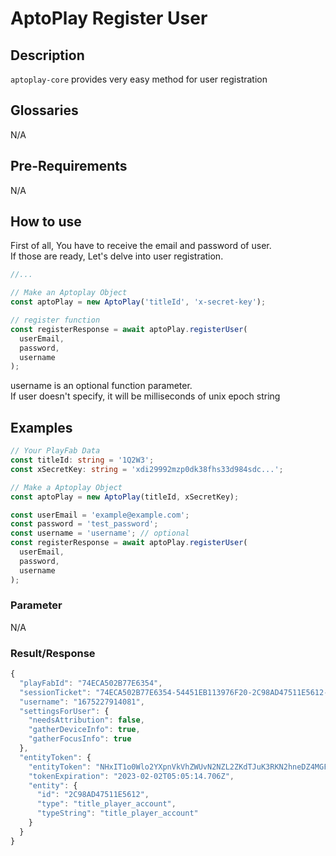 # AptoPlay Register User

## Description

`aptoplay-core` provides very easy method for user registration

## Glossaries

N/A

## Pre-Requirements

N/A

## How to use

First of all, You have to receive the email and password of user.  
If those are ready, Let's delve into user registration.

```typescript
//...

// Make an Aptoplay Object
const aptoPlay = new AptoPlay('titleId', 'x-secret-key');

// register function
const registerResponse = await aptoPlay.registerUser(
  userEmail,
  password,
  username
);
```

username is an optional function parameter.  
If user doesn't specify, it will be milliseconds of unix epoch string

## Examples

```typescript
// Your PlayFab Data
const titleId: string = '1Q2W3';
const xSecretKey: string = 'xdi29992mzp0dk38fhs33d984sdc...';

// Make a Aptoplay Object
const aptoPlay = new AptoPlay(titleId, xSecretKey);

const userEmail = 'example@example.com';
const password = 'test_password';
const username = 'username'; // optional
const registerResponse = await aptoPlay.registerUser(
  userEmail,
  password,
  username
);
```

### Parameter

N/A

### Result/Response

```js
{
  "playFabId": "74ECA502B77E6354",
  "sessionTicket": "74ECA502B77E6354-54451EB113976F20-2C98AD47511E5612-5059E-8DB0411E772AE91-5kSovCfu/8q5VzG28bX1dq+gx5t1GaIUZx5I2FxXS0E=",
  "username": "1675227914081",
  "settingsForUser": {
    "needsAttribution": false,
    "gatherDeviceInfo": true,
    "gatherFocusInfo": true
  },
  "entityToken": {
    "entityToken": "NHxIT1o0Wlo2YXpnVkVhZWUvN2NZL2ZKdTJuK3RKN2hneDZ4MGFtMXVCaDQ0PXx7ImkiOiIyMDIzLTAyLTAxVDA1OjA1OjE0LjcwNjQ5NzdaIiwiaWRwIjoiUGxheUZhYiIsImUiOiIyMDIzLTAyLTAyVDA1OjA1OjE0LjcwNjQ5NzdaIiwidGlkIjoiMjczMzc0NTg5YTFhNDQ4NDhkYTMzNGJlNDQ2NmMyMzYiLCJpZGkiOiI3NEVDQTUwMkI3N0U2MzU0IiwiaCI6IkM0OERGQTZEQTgwNDlEOEEiLCJlYyI6InRpdGxlX3BsYXllcl9hY2NvdW50ITU0NDUxRUIxMTM5NzZGMjAvNTA1OUUvNzRFQ0E1MDJCNzdFNjM1NC8yQzk4QUQ0NzUxMUU1NjEyLyIsImVpIjoiMkM5OEFENDc1MTFFNTYxMiIsImV0IjoidGl0bGVfcGxheWVyX2FjY291bnQifQ==",
    "tokenExpiration": "2023-02-02T05:05:14.706Z",
    "entity": {
      "id": "2C98AD47511E5612",
      "type": "title_player_account",
      "typeString": "title_player_account"
    }
  }
}
```
